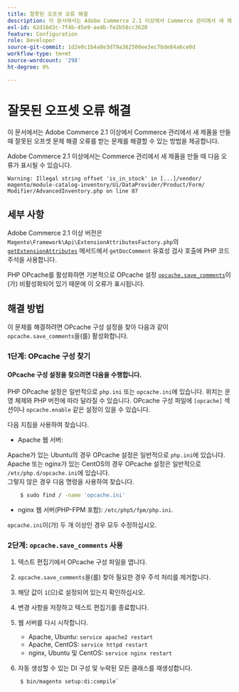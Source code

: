 ```yaml
---
title: 잘못된 오프셋 오류 해결
description: 이 문서에서는 Adobe Commerce 2.1 이상에서 Commerce 관리에서 새 제품을 만들 때 잘못된 오프셋 문제 해결 오류를 받는 문제를 해결할 수 있는 방법을 제공합니다.
exl-id: 62d16d3c-7f4b-45e9-ae4b-fe2b58cc3620
feature: Configuration
role: Developer
source-git-commit: 1d2e0c1b4a8e3d79a362500ee3ec7bde84a6ce0d
workflow-type: tm+mt
source-wordcount: '298'
ht-degree: 0%

---
```


# 잘못된 오프셋 오류 해결

이 문서에서는 Adobe Commerce 2.1 이상에서 Commerce 관리에서 새 제품을 만들 때 잘못된 오프셋 문제 해결 오류를 받는 문제를 해결할 수 있는 방법을 제공합니다.

Adobe Commerce 2.1 이상에서는 Commerce 관리에서 새 제품을 만들 때 다음 오류가 표시될 수 있습니다.

```text
Warning: Illegal string offset 'is_in_stock' in [...]/vendor/
magento/module-catalog-inventory/Ui/DataProvider/Product/Form/
Modifier/AdvancedInventory.php on line 87
```

## 세부 사항

Adobe Commerce 2.1 이상 버전은 `Magento\Framework\Api\ExtensionAttributesFactory.php`의 [`getExtensionAttributes`](https://github.com/magento/magento2/blob/2.3/lib/internal/Magento/Framework/Api/ExtensionAttributesFactory.php#L64-L73) 메서드에서 `getDocComment` 유효성 검사 호출에 PHP 코드 주석을 사용합니다.

PHP OPcache를 활성화하면 기본적으로 OPcache 설정 [`opcache.save_comments`](http://php.net/manual/en/opcache.configuration.php#ini.opcache.save_comments)이(가) 비활성화되어 있기 때문에 이 오류가 표시됩니다.

## 해결 방법

이 문제를 해결하려면 OPcache 구성 설정을 찾아 다음과 같이 `opcache.save_comments`을(를) 활성화합니다.

### 1단계: OPcache 구성 찾기

#### OPcache 구성 설정을 찾으려면 다음을 수행합니다.

PHP OPcache 설정은 일반적으로 `php.ini` 또는 `opcache.ini`에 있습니다. 위치는 운영 체제와 PHP 버전에 따라 달라질 수 있습니다. OPcache 구성 파일에 `[opcache]` 섹션이나 `opcache.enable` 같은 설정이 있을 수 있습니다.

다음 지침을 사용하여 찾습니다.

* Apache 웹 서버:<br>

Apache가 있는 Ubuntu의 경우 OPcache 설정은 일반적으로 `php.ini`에 있습니다.<br>
Apache 또는 nginx가 있는 CentOS의 경우 OPcache 설정은 일반적으로 `/etc/php.d/opcache.ini`에 있습니다.<br>
그렇지 않은 경우 다음 명령을 사용하여 찾습니다.

```bash
    $ sudo find / -name 'opcache.ini'
```

* nginx 웹 서버(PHP-FPM 포함): `/etc/php5/fpm/php.ini`.

`opcache.ini`이(가) 두 개 이상인 경우 모두 수정하십시오.


### 2단계: `opcache.save_comments` 사용

1. 텍스트 편집기에서 OPcache 구성 파일을 엽니다.
1. `opcache.save_comments`을(를) 찾아 필요한 경우 주석 처리를 제거합니다.
1. 해당 값이 `1`(으)로 설정되어 있는지 확인하십시오.
1. 변경 사항을 저장하고 텍스트 편집기를 종료합니다.
1. 웹 서버를 다시 시작합니다.

   * Apache, Ubuntu: `service apache2 restart`
   * Apache, CentOS: `service httpd restart`
   * nginx, Ubuntu 및 CentOS: `service nginx restart`

1. 자동 생성할 수 있는 DI 구성 및 누락된 모든 클래스를 재생성합니다.

```bash
    $ bin/magento setup:di:compile`
```
